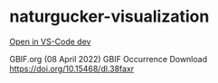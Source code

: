 # naturgucker-visualization

[Open in VS-Code dev](https://vscode.dev/github/TobiasJacob/naturgucker-visualization)

GBIF.org (08 April 2022) GBIF Occurrence Download  https://doi.org/10.15468/dl.38faxr
